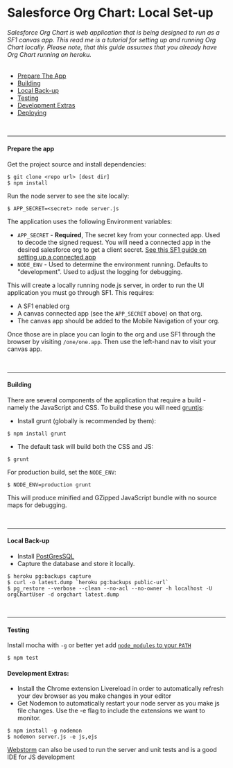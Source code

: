# Salesforce Org Chart: Local Set-up
###### Salesforce Org Chart is web application that is being designed to run as a SF1 canvas app. This read me is a tutorial for setting up and running Org Chart locally. Please note, that this guide assumes that you already have Org Chart running on heroku.

+ [Prepare The App](README.md#Prepare)
+ [Building](README.md#Building)
+ [Local Back-up](README.md#Local)
+ [Testing](README.md#testing)
+ [Development Extras](README.md#development-extras)
+ [Deploying](README.md#deploying)
 
&nbsp;

---------------------
#### Prepare the app
Get the project source and install dependencies:

```shell
$ git clone <repo url> [dest dir]
$ npm install
```

Run the node server to see the site locally:

```shell
$ APP_SECRET=<secret> node server.js
```

The application uses the following Environment variables:


* `APP_SECRET` - **Required**, The secret key from your connected app. Used to decode the signed request.
You will need a connected app in the desired salesforce org to get a client secret. [See this SF1 guide on setting up a connected app](https://developer.salesforce.com/docs/atlas.en-us.salesforce1.meta/salesforce1/canvas_custom_action_create_canvas_app_task.htm)
* `NODE_ENV` - Used to determine the environment running. Defaults to "development". Used to adjust the logging for debugging.

This will create a locally running node.js server, in order to run the UI application you must go through SF1. This requires:

* A SF1 enabled org
* A canvas connected app (see the `APP_SECRET` above) on that org.
* The canvas app should be added to the Mobile Navigation of your org.

Once those are in place you can login to the org and use SF1 through the browser by visiting `/one/one.app`. Then use the left-hand nav
to visit your canvas app.

&nbsp;

---------------
#### Building

There are several components of the application that require a build - namely the JavaScript and CSS. To build these you will need [gruntjs](http://gruntjs.com):

* Install grunt (globally is recommended by them):

```shell
$ npm install grunt
```

* The default task will build both the CSS and JS:

```shell
$ grunt
```

For production build, set the `NODE_ENV`:

```shell
$ NODE_ENV=production grunt
```

This will produce minified and GZipped JavaScript bundle with no source maps for debugging.

&nbsp;

--------------
#### Local Back-up

+ Install [PostGresSQL](http://www.postgresql.org/download/) 
+ Capture the database and store it locally.
```shell
$ heroku pg:backups capture
$ curl -o latest.dump `heroku pg:backups public-url`
$ pg_restore --verbose --clean --no-acl --no-owner -h localhost -U orgChartUser -d orgchart latest.dump
```

&nbsp;

--------

#### Testing
Install mocha with `-g` or better yet add [`node_modules` to your `PATH`](http://stackoverflow.com/a/15157360/42998)

```shell
$ npm test
```

#### Development Extras:
* Install the Chrome extension Livereload in order to automatically refresh your dev browser as you make changes in your editor
* Get Nodemon to automatically restart your node server as you make js file changes. Use the -e flag to include the extensions we want to monitor.

```shell
$ npm install -g nodemon
$ nodemon server.js -e js,ejs
```

[Webstorm](http://www.jetbrains.com/webstorm/) can also be used to run the server and unit tests and is a good IDE for JS development